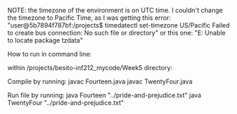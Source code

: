 NOTE: the timezone of the environment is on UTC time. I couldn't change the timezone to Pacific Time, as I was
getting this error: "user@5b7894f787bf:/projects$ timedatectl set-timezone US/Pacific
Failed to create bus connection: No such file or directory" or this one: "E: Unable to locate package tzdata"


How to run in command line:

within /projects/besito-inf212_mycode/Week5 directory: 

Compile by running:
    javac Fourteen.java
    javac TwentyFour.java
 
Run file by running:
    java Fourteen "../pride-and-prejudice.txt"
    java TwentyFour "../pride-and-prejudice.txt"
    